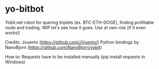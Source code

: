 # yo-bitbot
Yobit.net robot for quering triplets (ex. BTC-ETH-DOGE), finding profitable route and trading.
WIP let's see how it goes. Use at own risk (if it even works)!

Credits:
Jvuento (https://github.com/JVuento/)
Python bindings by NanoBjorn (https://github.com/NanoBjorn/yobit)

How to:
Requests have to be installed manually (pip install requests in Windows)

